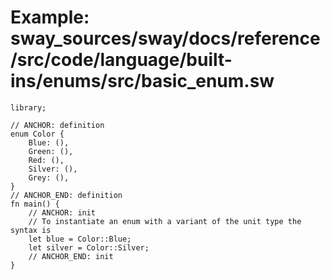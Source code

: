 # Example: sway_sources/sway/docs/reference/src/code/language/built-ins/enums/src/basic_enum.sw

```sway
library;

// ANCHOR: definition
enum Color {
    Blue: (),
    Green: (),
    Red: (),
    Silver: (),
    Grey: (),
}
// ANCHOR_END: definition
fn main() {
    // ANCHOR: init
    // To instantiate an enum with a variant of the unit type the syntax is
    let blue = Color::Blue;
    let silver = Color::Silver;
    // ANCHOR_END: init
}

```
